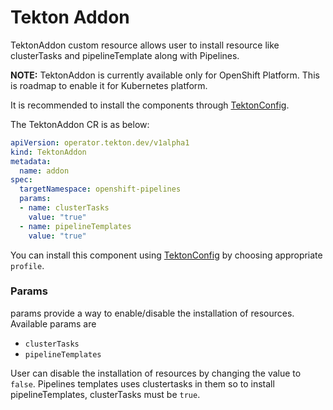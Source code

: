# Tekton Addon

TektonAddon custom resource allows user to install resource like clusterTasks and pipelineTemplate along with Pipelines. 

**NOTE:** TektonAddon is currently available only for OpenShift Platform. This is roadmap to enable it for Kubernetes platform.

It is recommended to install the components through [TektonConfig](./TektonConfig.md).

The TektonAddon CR is as below:
```yaml
apiVersion: operator.tekton.dev/v1alpha1
kind: TektonAddon
metadata:
  name: addon
spec:
  targetNamespace: openshift-pipelines
  params:
  - name: clusterTasks
    value: "true"
  - name: pipelineTemplates
    value: "true"
```
You can install this component using [TektonConfig](./TektonConfig.md) by choosing appropriate `profile`.

### Params
params provide a way to enable/disable the installation of resources.
Available params are
- `clusterTasks`
- `pipelineTemplates`

User can disable the installation of resources by changing the value to `false`. Pipelines templates uses clustertasks in them
so to install pipelineTemplates, clusterTasks must be `true`.

